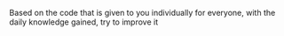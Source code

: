 Based on the code that is given to you individually for everyone, with the daily knowledge gained, try to improve it
